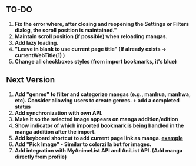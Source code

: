 
## TO-DO

1. **Fix the error where, after closing and reopening the **Settings** or **Filters dialog**, the scroll position is maintained."**
2. **Maintain scroll position (if possible) when reloading mangas.**
3. **Add lazy loading.**
4. **"Leave in blank to use current page title" (If already exists -> currentWebTitle(1) )**
5. **Change all checkboxes styles (from import bookmarks, it's blue)**

## Next Version

1. **Add "genres" to filter and categorize mangas (e.g., manhua, manhwa, etc). Consider allowing users to create genres. + add a completed status**
2. **Add synchronization with own API.**
3. **Make it so the selected image appears on manga addition/edition**
4. **Show indicator of which imported bookmark is being handled in the manga addition after the import.**
5. **Add keyboard shortcut to add current page link as manga. [example](https://imgur.com/a/a177cZu)**
6. **Add "Pick Image" - Similar to colorzilla but for images.**
7. **Add integration with MyAnimeList API and AniList API. (Add manga directly from profile)**
